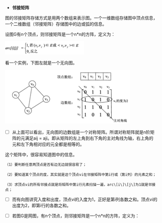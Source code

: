 * **邻接矩阵**

图的邻接矩阵存储方式是用两个数组来表示图。一个一维数组存储图中顶点信息，一个二维数组（邻接矩阵）存储图中的边或弧的信息。

设图G有n个顶点，则邻接矩阵是一个n\*n的方阵，定义为：

![](/assets/26548237_1359358455QE9d.png)

看一个实例，下图左就是一个无向图。

![](/assets/26548237_1359358505GMa9.png)

* [ ] 从上面可以看出，无向图的边数组是一个对称矩阵。所谓对称矩阵就是n阶矩阵的元满足aij = aji。即从矩阵的左上角到右下角的主对角线为轴，右上角的元和左下角相对应的元全都是相等的。

这个矩阵中，很容易知道图中的信息。

```
（1）要判断任意两顶点是否有边无边就很容易了；

（2）要知道某个顶点的度，其实就是这个顶点vi在邻接矩阵中第i行或（第i列）的元素之和；

（3）求顶点vi的所有邻接点就是将矩阵中第i行元素扫描一遍，arc\[i\]\[j\]为1就是邻接点；
```

* [ ] 而有向图讲究入度和出度，顶点vi的入度为1，正好是第i列各数之和。顶点vi的出度为2，即第i行的各数之和。

* [ ] 若图G是网图，有n个顶点，则邻接矩阵是一个n\*n的方阵，定义为：



